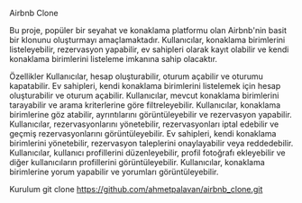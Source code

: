 Airbnb Clone

Bu proje, popüler bir seyahat ve konaklama platformu olan Airbnb'nin basit bir klonunu oluşturmayı amaçlamaktadır. Kullanıcılar, konaklama birimlerini listeleyebilir, rezervasyon yapabilir, ev sahipleri olarak kayıt olabilir ve kendi konaklama birimlerini listeleme imkanına sahip olacaktır.

Özellikler
Kullanıcılar, hesap oluşturabilir, oturum açabilir ve oturumu kapatabilir.
Ev sahipleri, kendi konaklama birimlerini listelemek için hesap oluşturabilir ve oturum açabilir.
Kullanıcılar, mevcut konaklama birimlerini tarayabilir ve arama kriterlerine göre filtreleyebilir.
Kullanıcılar, konaklama birimlerine göz atabilir, ayrıntılarını görüntüleyebilir ve rezervasyon yapabilir.
Kullanıcılar, rezervasyonlarını yönetebilir, rezervasyonları iptal edebilir ve geçmiş rezervasyonlarını görüntüleyebilir.
Ev sahipleri, kendi konaklama birimlerini yönetebilir, rezervasyon taleplerini onaylayabilir veya reddedebilir.
Kullanıcılar, kullanıcı profillerini düzenleyebilir, profil fotoğrafı ekleyebilir ve diğer kullanıcıların profillerini görüntüleyebilir.
Kullanıcılar, konaklama birimlerine yorum yapabilir ve yorumları görüntüleyebilir.

Kurulum
git clone https://github.com/ahmetpalavan/airbnb_clone.git

